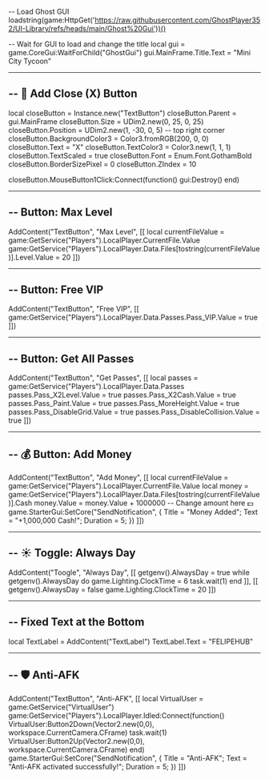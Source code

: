-- Load Ghost GUI
loadstring(game:HttpGet('https://raw.githubusercontent.com/GhostPlayer352/UI-Library/refs/heads/main/Ghost%20Gui'))()

-- Wait for GUI to load and change the title
local gui = game.CoreGui:WaitForChild("GhostGui")
gui.MainFrame.Title.Text = "Mini City Tycoon"

----------------------------------------------------------------
-- 🛑 Add Close (X) Button
----------------------------------------------------------------
local closeButton = Instance.new("TextButton")
closeButton.Parent = gui.MainFrame
closeButton.Size = UDim2.new(0, 25, 0, 25)
closeButton.Position = UDim2.new(1, -30, 0, 5) -- top right corner
closeButton.BackgroundColor3 = Color3.fromRGB(200, 0, 0)
closeButton.Text = "X"
closeButton.TextColor3 = Color3.new(1, 1, 1)
closeButton.TextScaled = true
closeButton.Font = Enum.Font.GothamBold
closeButton.BorderSizePixel = 0
closeButton.ZIndex = 10

closeButton.MouseButton1Click:Connect(function()
    gui:Destroy()
end)

----------------------------------------------------------------
-- Button: Max Level
----------------------------------------------------------------
AddContent("TextButton", "Max Level", [[
    local currentFileValue = game:GetService("Players").LocalPlayer.CurrentFile.Value
    game:GetService("Players").LocalPlayer.Data.Files[tostring(currentFileValue)].Level.Value = 20
]])

----------------------------------------------------------------
-- Button: Free VIP
----------------------------------------------------------------
AddContent("TextButton", "Free VIP", [[
    game:GetService("Players").LocalPlayer.Data.Passes.Pass_VIP.Value = true
]])

----------------------------------------------------------------
-- Button: Get All Passes
----------------------------------------------------------------
AddContent("TextButton", "Get Passes", [[
    local passes = game:GetService("Players").LocalPlayer.Data.Passes
    passes.Pass_X2Level.Value = true
    passes.Pass_X2Cash.Value = true
    passes.Pass_Paint.Value = true
    passes.Pass_MoreHeight.Value = true
    passes.Pass_DisableGrid.Value = true
    passes.Pass_DisableCollision.Value = true
]])

----------------------------------------------------------------
-- 💰 Button: Add Money
----------------------------------------------------------------
AddContent("TextButton", "Add Money", [[
    local currentFileValue = game:GetService("Players").LocalPlayer.CurrentFile.Value
    local money = game:GetService("Players").LocalPlayer.Data.Files[tostring(currentFileValue)].Cash
    money.Value = money.Value + 1000000  -- Change amount here 💵
    game.StarterGui:SetCore("SendNotification", {
        Title = "Money Added";
        Text = "+1,000,000 Cash!";
        Duration = 5;
    })
]])

----------------------------------------------------------------
-- ☀️ Toggle: Always Day
----------------------------------------------------------------
AddContent("Toogle", "Always Day", [[
    getgenv().AlwaysDay = true
    while getgenv().AlwaysDay do
        game.Lighting.ClockTime = 6
        task.wait(1)
    end
]], [[
    getgenv().AlwaysDay = false
    game.Lighting.ClockTime = 20
]])

----------------------------------------------------------------
-- Fixed Text at the Bottom
----------------------------------------------------------------
local TextLabel = AddContent("TextLabel")
TextLabel.Text = "FELIPEHUB"

----------------------------------------------------------------
-- 🛡️ Anti-AFK
----------------------------------------------------------------
AddContent("TextButton", "Anti-AFK", [[
    local VirtualUser = game:GetService("VirtualUser")
    game:GetService("Players").LocalPlayer.Idled:Connect(function()
        VirtualUser:Button2Down(Vector2.new(0,0), workspace.CurrentCamera.CFrame)
        task.wait(1)
        VirtualUser:Button2Up(Vector2.new(0,0), workspace.CurrentCamera.CFrame)
    end)
    game.StarterGui:SetCore("SendNotification", {
        Title = "Anti-AFK";
        Text = "Anti-AFK activated successfully!";
        Duration = 5;
    })
]])
